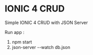# IONIC 4 CRUD
Simple IONIC 4 CRUD with JSON Server

Run app :

1. npm start
2. json-server --watch db.json


